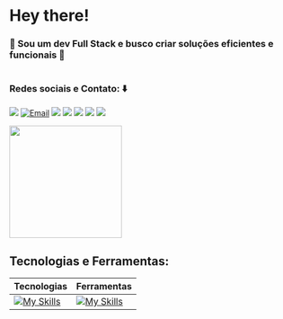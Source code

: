 # Hey there!

### 💠 Sou um dev Full Stack e busco criar soluções eficientes e funcionais 💠

#

### Redes sociais e Contato: ⬇️
<a href="https://linkedin.com/in/pedroo-andre" target="_blank"><img src="https://img.shields.io/badge/-LinkedIn-%231A1A1F?style=for-the-badge&logo=linkedin&logoColor=0af"></a> 
<a href="mailto:pedro.andre.nv@gmail.com" target="_blank"><img src="https://img.shields.io/badge/Email-1A1A1F?style=for-the-badge&logo=gmail&logoColor=0af" alt="Email"></a> 
<a href="https://github.com/Pedro-Andre" target="_blank"><img src="https://img.shields.io/badge/-GitHub-%231A1A1F?style=for-the-badge&logo=Github&logoColor=0af"></a>
<a href="https://codepen.io/pedroo-andre/pens/popular" target="_blank"><img src="https://img.shields.io/badge/CodePen-1A1A1F?style=for-the-badge&logo=codepen&logoColor=0af"></a>
<a href="https://dribbble.com/pedroo_andre" target="_blank"><img src="https://img.shields.io/badge/-Dribbble-%231A1A1F?style=for-the-badge&logo=dribbble&logoColor=0af"></a>
<a href="https://www.figma.com/@pedrooandre" target="_blank"><img src="https://img.shields.io/badge/Figma-1A1A1F?style=for-the-badge&logo=figma&logoColor=0af"></a>
<a href="https://www.instagram.com/pedro.stuff" target="_blank"><img src="https://img.shields.io/badge/-Instagram-%231A1A1F?style=for-the-badge&logo=instagram&logoColor=0af"></a>

<!--
  <img width=600 src="https://github-readme-stats.vercel.app/api?username=Pedro-Andre&show_icons=true&bg_color=40,00000030,00aacc&title_color=fff&text_color=eee&hide_border=true&border_radius=15&include_all_commits=true&text_bold=false"/>
  -->
  <img height=200 src="https://github-readme-stats.vercel.app/api/top-langs/?username=Pedro-Andre&layout=compact&langs_count=10&bg_color=35,00aacc,11111100&title_color=fff&text_color=eee&text_bold=true&hide_border=true&border_radius=15&hide=RenderScript&"/>


## Tecnologias e Ferramentas:
  
| Tecnologias | Ferramentas |
| ----------- | ----------- |
| [![My Skills](https://skillicons.dev/icons?i=js,ts,java,nodejs,html,css,mysql,mongodb,postgres,react,angular,vite&perline=5)](https://skillicons.dev) | [![My Skills](https://skillicons.dev/icons?i=github,git,figma,vscode,codepen&perline=5)](https://skillicons.dev)


